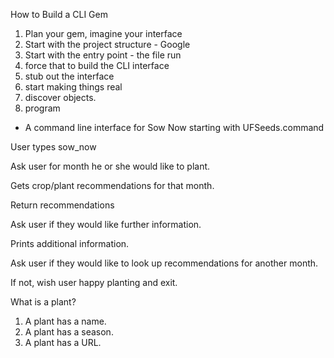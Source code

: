 How to Build a CLI Gem

1. Plan your gem, imagine your interface
2. Start with the project structure - Google
3. Start with the entry point - the file run
4. force that to build the CLI interface
5. stub out the interface
6. start making things real
7. discover objects.
8. program

- A command line interface for Sow Now starting with UFSeeds.command

User types sow_now

Ask user for month he or she would like to plant.

Gets crop/plant recommendations for that month.

Return recommendations

Ask user if they would like further information.

Prints additional information.

Ask user if they would like to look up recommendations for another month.

If not, wish user happy planting and exit.

What is a plant?
1. A plant has a name.
2. A plant has a season.
3. A plant has a URL.
